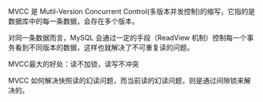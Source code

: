 MVCC 是 Mutil-Version Concurrent Control(多版本并发控制)的缩写，它指的是数据库中的每一条数据，会存在多个版本。

对同一条数据而言，MySQL 会通过一定的手段（ReadView 机制）控制每一个事务看到不同版本的数据，这样也就解决了不可重复读的问题。

MVCC最大的好处：读不加锁，读写不冲突



MVCC 如何解决快照读的幻读问题，而当前读的幻读问题，则是通过间隙锁来解决的。